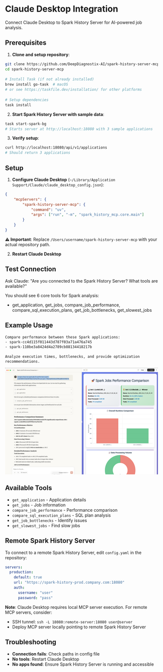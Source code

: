 # Claude Desktop Integration

Connect Claude Desktop to Spark History Server for AI-powered job analysis.

## Prerequisites

1. **Clone and setup repository**:
```bash
git clone https://github.com/DeepDiagnostix-AI/spark-history-server-mcp.git
cd spark-history-server-mcp

# Install Task (if not already installed)
brew install go-task  # macOS
# or see https://taskfile.dev/installation/ for other platforms

# Setup dependencies
task install
```

2. **Start Spark History Server with sample data**:
```bash
task start-spark-bg
# Starts server at http://localhost:18080 with 3 sample applications
```

3. **Verify setup**:
```bash
curl http://localhost:18080/api/v1/applications
# Should return 3 applications
```

## Setup

1. **Configure Claude Desktop** (`~/Library/Application Support/Claude/claude_desktop_config.json`):

```json
{
    "mcpServers": {
        "spark-history-server-mcp": {
            "command": "uv",
            "args": ["run", "-m", "spark_history_mcp.core.main"]
        }
    }
}
```

**⚠️ Important**: Replace `/Users/username/spark-history-server-mcp` with your actual repository path.

2. **Restart Claude Desktop**

## Test Connection

Ask Claude: "Are you connected to the Spark History Server? What tools are available?"

You should see 6 core tools for Spark analysis:
- get_application, get_jobs, compare_job_performance, compare_sql_execution_plans, get_job_bottlenecks, get_slowest_jobs

## Example Usage

```
Compare performance between these Spark applications:
- spark-cc4d115f011443d787f03a71a476a745
- spark-110be3a8424d4a2789cb88134418217b

Analyze execution times, bottlenecks, and provide optimization recommendations.
```

![claude-desktop](claude-desktop.png)

## Available Tools

- `get_application` - Application details
- `get_jobs` - Job information
- `compare_job_performance` - Performance comparison
- `compare_sql_execution_plans` - SQL plan analysis
- `get_job_bottlenecks` - Identify issues
- `get_slowest_jobs` - Find slow jobs

## Remote Spark History Server

To connect to a remote Spark History Server, edit `config.yaml` in the repository:

```yaml
servers:
  production:
    default: true
    url: "https://spark-history-prod.company.com:18080"
    auth:
      username: "user"
      password: "pass"
```

**Note**: Claude Desktop requires local MCP server execution. For remote MCP servers, consider:
- SSH tunnel: `ssh -L 18080:remote-server:18080 user@server`
- Deploy MCP server locally pointing to remote Spark History Server

## Troubleshooting

- **Connection fails**: Check paths in config file
- **No tools**: Restart Claude Desktop
- **No apps found**: Ensure Spark History Server is running and accessible
